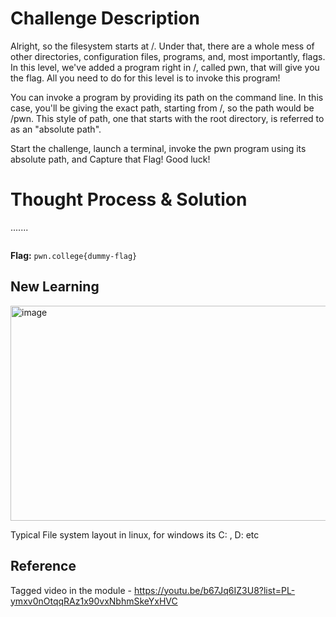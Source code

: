 # Challenge Description
Alright, so the filesystem starts at /. Under that, there are a whole mess of other directories, configuration files, programs, and, most importantly, flags. In this level, we've added a program right in /, called pwn, that will give you the flag. All you need to do for this level is to invoke this program!

You can invoke a program by providing its path on the command line. In this case, you'll be giving the exact path, starting from /, so the path would be /pwn. This style of path, one that starts with the root directory, is referred to as an "absolute path".

Start the challenge, launch a terminal, invoke the pwn program using its absolute path, and Capture that Flag! Good luck!
# Thought Process & Solution
.......
```Bash

```
**Flag:** `pwn.college{dummy-flag}`
## New Learning
<img width="703" height="344" alt="image" src="https://github.com/user-attachments/assets/ab88ab4d-913a-40b5-8806-dc2c47238363" />

Typical File system layout in linux, for windows its C: , D: etc

## Reference
Tagged video in the module - https://youtu.be/b67Jq6IZ3U8?list=PL-ymxv0nOtqqRAz1x90vxNbhmSkeYxHVC
